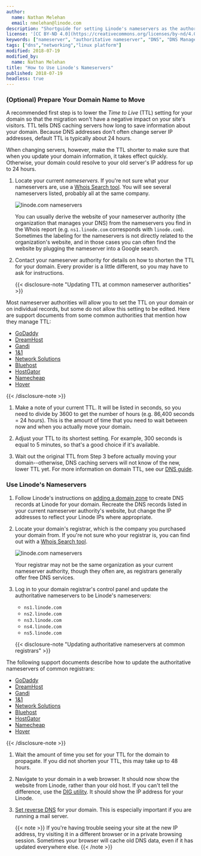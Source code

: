 ```yaml
---
author:
  name: Nathan Melehan
  email: nmelehan@linode.com
description: "Shortguide for setting Linode's nameservers as the authoritative nameservers for a domain"
license: '[CC BY-ND 4.0](https://creativecommons.org/licenses/by-nd/4.0)'
keywords: ["nameserver", "authoritative nameserver", "DNS", "DNS Manager"]
tags: ["dns","networking","linux platform"]
modified: 2018-07-19
modified_by:
  name: Nathan Melehan
title: "How to Use Linode's Nameservers"
published: 2018-07-19
headless: true
---
```


### (Optional) Prepare Your Domain Name to Move

A recommended first step is to lower the *Time to Live* (TTL) setting for your domain so that the migration won't have a negative impact on your site's visitors. TTL tells DNS caching servers how long to save information about your domain. Because DNS addresses don't often change server IP addresses, default TTL is typically about 24 hours.

When changing servers, however, make the TTL shorter to make sure that when you update your domain information, it takes effect quickly. Otherwise, your domain could resolve to your old server's IP address for up to 24 hours.

1.  Locate your current *nameservers*. If you're not sure what your nameservers are, use a [Whois Search tool](https://whois.icann.org/). You will see several nameservers listed, probably all at the same company.

    ![linode.com nameservers](whois-icann-name-servers.png "whois.icann.org lookup of nameservers for linode.com")

    You can usually derive the website of your nameserver authority (the organization that manages your DNS) from the nameservers you find in the Whois report (e.g. `ns1.linode.com` corresponds with `linode.com`). Sometimes the labeling for the nameservers is not directly related to the organization's website, and in those cases you can often find the website by plugging the nameserver into a Google search.

1.  Contact your nameserver authority for details on how to shorten the TTL for your domain. Every provider is a little different, so you may have to ask for instructions.

    {{< disclosure-note "Updating TTL at common nameserver authorities" >}}

Most nameserver authorities will allow you to set the TTL on your domain or on individual records, but some do not allow this setting to be edited. Here are support documents from some common authorities that mention how they manage TTL:

-   [GoDaddy](https://www.godaddy.com/help/change-the-ttl-value-for-your-dns-records-20238)
-   [DreamHost](https://help.dreamhost.com/hc/en-us/articles/215840248-DNS-propagation-overview)
-   [Gandi](http://wiki.gandi.net/en/dns/zone/expert)
-   [1&1](https://www.1and1.com/help/domains/general-information-about-dns-settings/time-required-for-dns-changes/)
-   [Network Solutions](http://www.networksolutions.com/support/how-to-manage-advanced-dns-records/)
-   [Bluehost](https://my.bluehost.com/hosting/help/559)
-   [HostGator](https://support.hostgator.com/articles/when-will-my-domain-start-working-propagation#ttl)
-   [Namecheap](https://www.namecheap.com/support/knowledgebase/article.aspx/434/2237/how-do-i-set-up-host-records-for-a-domain)
-   [Hover](https://help.hover.com/hc/en-us/articles/217282457-How-to-Edit-DNS-records-A-AAAA-CNAME-MX-TXT-SRV)

{{< /disclosure-note >}}

1.  Make a note of your current TTL. It will be listed in seconds, so you need to divide by 3600 to get the number of hours (e.g. 86,400 seconds = 24 hours). This is the amount of time that you need to wait between now and when you actually move your domain.

1.  Adjust your TTL to its shortest setting. For example, 300 seconds is equal to 5 minutes, so that's a good choice if it's available.

1.  Wait out the original TTL from Step 3 before actually moving your domain--otherwise, DNS caching servers will not know of the new, lower TTL yet. For more information on domain TTL, see our [DNS guide](/docs/networking/dns/dns-manager-overview/#set-the-time-to-live-or-ttl).

### Use Linode's Nameservers

1.  Follow Linode's instructions on [adding a domain zone](/docs/networking/dns/dns-manager-overview/#add-a-domain-zone) to create DNS records at Linode for your domain. Recreate the DNS records listed in your current nameserver authority's website, but change the IP addresses to reflect your Linode IPs where appropriate.

1.  Locate your domain's registrar, which is the company you purchased your domain from. If you're not sure who your registrar is, you can find out with a [Whois Search tool](https://whois.icann.org/).

    ![linode.com nameservers](whois-icann-registrar.png "whois.icann.org lookup of nameservers for linode.com")

    Your registrar may not be the same organization as your current nameserver authority, though they often are, as registrars generally offer free DNS services.

1.  Log in to your domain registrar's control panel and update the authoritative nameservers to be Linode's nameservers:

    *  `ns1.linode.com`
    *  `ns2.linode.com`
    *  `ns3.linode.com`
    *  `ns4.linode.com`
    *  `ns5.linode.com`

    {{< disclosure-note "Updating authoritative nameservers at common registrars" >}}

The following support documents describe how to update the authoritative nameservers of common registrars:

-   [GoDaddy](https://support.hostgator.com/articles/how-to-change-godaddy-name-servers)
-   [DreamHost](https://help.dreamhost.com/hc/en-us/articles/216385417-How-do-I-change-my-nameservers-at-DreamHost)
-   [Gandi](https://doc.gandi.net/en/dns/change/)
-   [1&1](https://www.1and1.com/help/domains/using-your-own-name-servers/using-your-own-name-servers-for-a-domain/)
-   [Network Solutions](http://www.networksolutions.com/support/move-dns-to-a-new-server/)
-   [Bluehost](https://my.bluehost.com/hosting/help/transfer_client_start)
-   [HostGator](https://support.hostgator.com/articles/how-do-i-manage-the-domain-i-bought-from-hostgator)
-   [Namecheap](https://www.namecheap.com/support/knowledgebase/article.aspx/767/10/how-can-i-change-the-nameservers-for-my-domain)
-   [Hover](https://help.hover.com/hc/en-us/articles/217282477-How-to-Change-your-domain-nameservers-DNS-servers-)

{{< /disclosure-note >}}

1.  Wait the amount of time you set for your TTL for the domain to propagate. If you did not shorten your TTL, this may take up to 48 hours.

1.  Navigate to your domain in a web browser. It should now show the website from Linode, rather than your old host. If you can't tell the difference, use the [DIG utility](http://www.kloth.net/services/dig.php). It should show the IP address for your Linode.

1.  [Set reverse DNS](/docs/networking/dns/configure-your-linode-for-reverse-dns/) for your domain. This is especially important if you are running a mail server.

    {{< note >}}
If you're having trouble seeing your site at the new IP address, try visiting it in a different browser or in a private browsing session. Sometimes your browser will cache old DNS data, even if it has updated everywhere else.
{{< /note >}}

